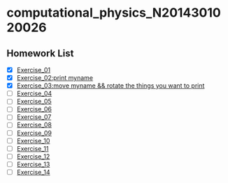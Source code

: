 # computational_physics_N2014301020026
Homework List
----
- [x] [Exercise_01](https://github.com/CornChen/computational_physics_N2014301020026.git)<br>
- [x] [Exercise_02:print myname](https://github.com/CornChen/computational_physics_N2014301020026/blob/master/chenyukun.py)<br>
- [x] [Exercise_03:move myname && rotate the things you want to print](https://github.com/CornChen/computational_physics_N2014301020026/blob/master/Let's%20move!.py)<br>
- [ ] [Exercise_04]()<br>
- [ ] [Exercise_05]()<br>
- [ ] [Exercise_06]()<br>
- [ ] [Exercise_07]()<br>
- [ ] [Exercise_08]()<br>
- [ ] [Exercise_09]()<br>
- [ ] [Exercise_10]()<br>
- [ ] [Exercise_11]()<br>
- [ ] [Exercise_12]()<br>
- [ ] [Exercise_13]()<br>
- [ ] [Exercise_14]()<br>
